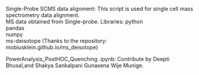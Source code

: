 Single-Probe SCMS data alignment: This script is used for single cell mass spectrometry data alignment.  
MS data obtained from Single-probe.
Libraries:
python  
pandas  
numpy  
ms-deisotope  (Thanks to the repository: mobiusklein.github.io/ms_deisotope) 

PowerAnalysis_PostHOC_Quenching .ipynb: Contribute by Deepti Bhusal,and Shakya Sankalpani Gunasena Wije Munige.
